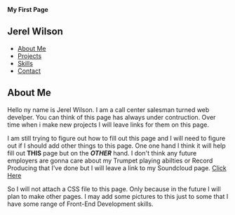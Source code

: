 <!DOCTYPE>
<htmL> 
<head>
    <b>My First Page</b>
  </head>
   <body>
    <nav>
      <h2 id="logo">Jerel Wilson</h2>
      <ul class="navigation-items">
        <li class="navigation-item"><a href="#about-me">About Me</a></li>
        <li class="navigation-item"><a href="#projects">Projects</a></li>
        <li class="navigation-item"><a href="#skills">Skills</a></li>
        <li class="navigation-item"><a href="/contact.html">Contact</a></li>
      </ul>
    </nav>
   </body>

<main>
      <section id="about-me">
        <div class="about-me-container">
          <div class="about-me-text-container">
            <h2>About Me</h2>
            <p>
            Hello ny name is Jerel Wilson. I am a call center salesman turned web develper.
            You can think of this page has always under contruction. Over time when i make new projects I will leave links for them on this page.
            </p>
            <p>
            I am still trying to figure out how to fill out this page and I will need to figure out if I should add other things to this page. One one hand I think it             will help fill out <b>THIS</b> page but on the <b><em>OTHER</b></em> hand. I don't think any future employers are gonna care about my Trumpet                           playing abilties or Record Producing that I've done but I will leave a link to my Soundcloud page. <a href="https://soundcloud.com/dj-no-face-1">Click Here</a>
            </p>
            <p>
            So I will not attach a CSS file to this page. Only because in the future I will plan to make other pages. I may add some pictures to this just to some that             I have some range of Front-End Development skills. 
            </p>
            
</main>


</html>


